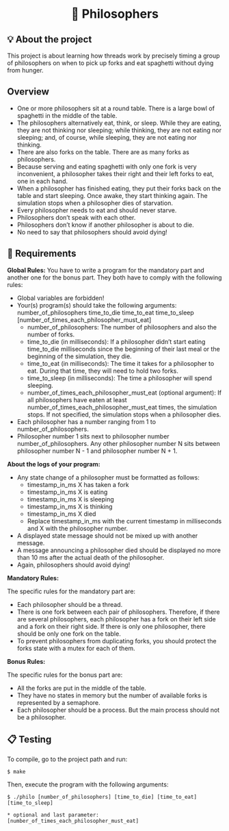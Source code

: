 <h1 align="center">
	🍝 Philosophers
</h1>

## 💡 About the project

This project is about learning how threads work by precisely timing a group of philosophers on when to pick up forks and eat spaghetti without dying from hunger.

## Overview

- One or more philosophers sit at a round table. There is a large bowl of spaghetti in the middle of the table.
- The philosophers alternatively eat, think, or sleep. While they are eating, they are not thinking nor sleeping; while thinking, they are not eating nor sleeping; and, of course, while sleeping, they are not eating nor thinking.
- There are also forks on the table. There are as many forks as philosophers.
- Because serving and eating spaghetti with only one fork is very inconvenient, a philosopher takes their right and their left forks to eat, one in each hand.
- When a philosopher has finished eating, they put their forks back on the table and start sleeping. Once awake, they start thinking again. The simulation stops when a philosopher dies of starvation.
- Every philosopher needs to eat and should never starve.
- Philosophers don’t speak with each other.
- Philosophers don’t know if another philosopher is about to die.
- No need to say that philosophers should avoid dying!


## 📝 Requirements

**Global Rules:**
You have to write a program for the mandatory part and another one for the bonus part. They both have to comply with the following rules:
- Global variables are forbidden!
- Your(s) program(s) should take the following arguments: number_of_philosophers time_to_die time_to_eat time_to_sleep [number_of_times_each_philosopher_must_eat]
  - number_of_philosophers: The number of philosophers and also the number of forks.
  - time_to_die (in milliseconds): If a philosopher didn’t start eating time_to_die milliseconds since the beginning of their last meal or the beginning of the simulation, they die.
  - time_to_eat (in milliseconds): The time it takes for a philosopher to eat. During that time, they will need to hold two forks.
  - time_to_sleep (in milliseconds): The time a philosopher will spend sleeping.
  - number_of_times_each_philosopher_must_eat (optional argument): If all philosophers have eaten at least number_of_times_each_philosopher_must_eat times, the simulation stops. If not specified, the simulation stops when a philosopher dies.
- Each philosopher has a number ranging from 1 to number_of_philosophers.
- Philosopher number 1 sits next to philosopher number number_of_philosophers. Any other philosopher number N sits between philosopher number N - 1 and philosopher number N + 1.

**About the logs of your program:**
- Any state change of a philosopher must be formatted as follows:
  - timestamp_in_ms X has taken a fork
  - timestamp_in_ms X is eating
  - timestamp_in_ms X is sleeping
  - timestamp_in_ms X is thinking
  - timestamp_in_ms X died
  - Replace timestamp_in_ms with the current timestamp in milliseconds and X with the philosopher number.
- A displayed state message should not be mixed up with another message.
- A message announcing a philosopher died should be displayed no more than 10 ms after the actual death of the philosopher.
- Again, philosophers should avoid dying!


**Mandatory Rules:**

The specific rules for the mandatory part are:
- Each philosopher should be a thread.
- There is one fork between each pair of philosophers. Therefore, if there are several philosophers, each philosopher has a fork on their left side and a fork on their right side. If there is only one philosopher, there should be only one fork on the table.
- To prevent philosophers from duplicating forks, you should protect the forks state with a mutex for each of them.

**Bonus Rules:**

The specific rules for the bonus part are:
- All the forks are put in the middle of the table.
- They have no states in memory but the number of available forks is represented by a semaphore.
- Each philosopher should be a process. But the main process should not be a philosopher.

## 📋 Testing

To compile, go to the project path and run:

```shell
$ make 
```

Then, execute the program with the following arguments:

```shell
$ ./philo [number_of_philosophers] [time_to_die] [time_to_eat] [time_to_sleep]

* optional and last parameter: [number_of_times_each_philosopher_must_eat]
```
